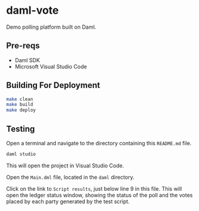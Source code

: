 # daml-vote

Demo polling platform built on Daml.

## Pre-reqs

- Daml SDK
- Microsoft Visual Studio Code

## Building For Deployment

```sh
make clean
make build 
make deploy 
```

## Testing

Open a terminal and navigate to the directory containing this ``README.md`` file.

```sh
daml studio
```

This will open the project in Visual Studio Code.

Open the ```Main.dml``` file, located in the ``daml`` directory.

Click on the link to ``Script results``, just below line 9 in this file. This will open the ledger status window, showing the status of the poll and the votes placed by each party generated by the test script.